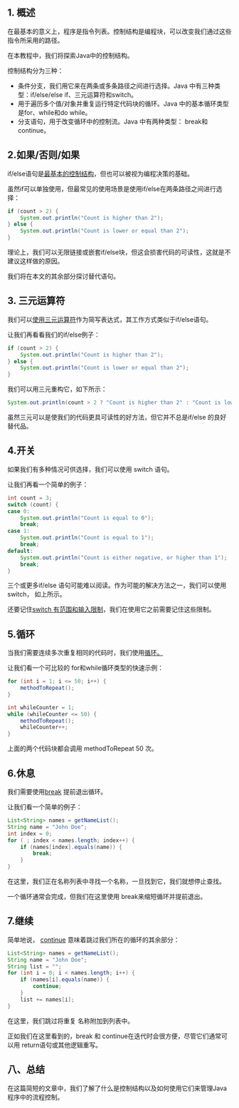 ## 1. 概述

在最基本的意义上，程序是指令列表。控制结构是编程块，可以改变我们通过这些指令所采用的路径。

在本教程中，我们将探索Java中的控制结构。

控制结构分为三种：

-   条件分支，我们用它来在两条或多条路径之间进行选择。Java 中有三种类型：if/else/else if、三元运算符和switch。
-   用于遍历多个值/对象并重复运行特定代码块的循环。Java 中的基本循环类型是for、while和do while。
-   分支语句，用于改变循环中的控制流。Java 中有两种类型： break和continue。

## 2.如果/否则/如果

if/else语句是[最基本的控制结构](https://www.baeldung.com/java-if-else)，但也可以被视为编程决策的基础。

虽然if可以单独使用，但最常见的使用场景是使用if/else在两条路径之间进行选择：

```java
if (count > 2) {
    System.out.println("Count is higher than 2");
} else {
    System.out.println("Count is lower or equal than 2");
}
```

理论上，我们可以无限链接或嵌套if/else块，但这会损害代码的可读性，这就是不建议这样做的原因。

我们将在本文的其余部分探讨替代语句。

## 3. 三元运算符

我们可以[使用三元运算符](https://www.baeldung.com/java-ternary-operator)作为简写表达式，其工作方式类似于if/else语句。

让我们再看看我们的if/else例子：

```java
if (count > 2) {
    System.out.println("Count is higher than 2");
} else {
    System.out.println("Count is lower or equal than 2");
}
```

我们可以用三元重构它，如下所示：

```java
System.out.println(count > 2 ? "Count is higher than 2" : "Count is lower or equal than 2");
```

虽然三元可以是使我们的代码更具可读性的好方法，但它并不总是if/else 的良好替代品。

## 4.开关

如果我们有多种情况可供选择，我们可以使用 switch 语句。

让我们再看一个简单的例子：

```java
int count = 3;
switch (count) {
case 0:
    System.out.println("Count is equal to 0");
    break;
case 1:
    System.out.println("Count is equal to 1");
    break;
default:
    System.out.println("Count is either negative, or higher than 1");
    break;
}
```

三个或更多if/else 语句可能难以阅读。作为可能的解决方法之一，我们可以使用 switch， 如上所示。

还要记住[switch 有范围和输入限制](https://www.baeldung.com/java-switch)，我们在使用它之前需要记住这些限制。

## 5.循环

当我们需要连续多次重复相同的代码时，我们使用[循环。](https://www.baeldung.com/java-loops)

让我们看一个可比较的 for和while循环类型的快速示例：

```java
for (int i = 1; i <= 50; i++) {
    methodToRepeat();
}

int whileCounter = 1;
while (whileCounter <= 50) {
    methodToRepeat();
    whileCounter++;
}

```

上面的两个代码块都会调用 methodToRepeat 50 次。

## 6.休息

我们需要使用[break](https://www.baeldung.com/java-continue-and-break) 提前退出循环。

让我们看一个简单的例子：

```java
List<String> names = getNameList();
String name = "John Doe";
int index = 0;
for ( ; index < names.length; index++) {
    if (names[index].equals(name)) {
        break;
    }
}
```

在这里，我们正在名称列表中寻找一个名称，一旦找到它，我们就想停止查找。

一个循环通常会完成，但我们在这里使用 break来缩短循环并提前退出。

## 7.继续

简单地说， [continue](https://www.baeldung.com/java-continue-and-break) 意味着跳过我们所在的循环的其余部分：

```java
List<String> names = getNameList();
String name = "John Doe";
String list = "";
for (int i = 0; i < names.length; i++) { 
    if (names[i].equals(name)) {
        continue;
    }
    list += names[i];
}
```

在这里，我们跳过将重复 名称附加到列表中。

正如我们在这里看到的，break 和 continue在迭代时会很方便，尽管它们通常可以用 return语句或其他逻辑重写。

## 八、总结

在这篇简短的文章中，我们了解了什么是控制结构以及如何使用它们来管理Java程序中的流程控制。